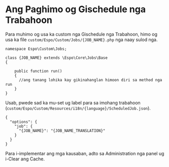 # Ang Paghimo og Gischedule nga Trabahoon

Para muhimo og usa ka custom nga Gischedule nga Trabahoon, himo og usa ka file `custom/Espo/Custom/Jobs/{JOB_NAME}.php` nga naay sulod nga.

```
namespace Espo\Custom\Jobs; 

class {JOB_NAME} extends \Espo\Core\Jobs\Base 
{
    
    public function run() 
    {	 
      //ang tanang lohika kay gikinahanglan himoon diri sa method nga run
    }	 
}
```

Usab, pwede sad ka mu-set ug label para sa imohang trabahoon (`custom/Espo/Custom/Resources/i18n/{language}/ScheduledJob.json`).

```
{
  "options": { 
    "job": { 
      "{JOB_NAME}": "{JOB_NAME_TRANSLATION}"
    }
  }
}
```

Para i-implementar ang mga kausaban, adto sa Administration nga panel ug i-Clear ang Cache.

